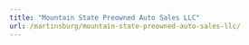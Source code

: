 ```yaml
---
title: "Mountain State Preowned Auto Sales LLC"
url: /martinsburg/mountain-state-preowned-auto-sales-llc/
---
```


